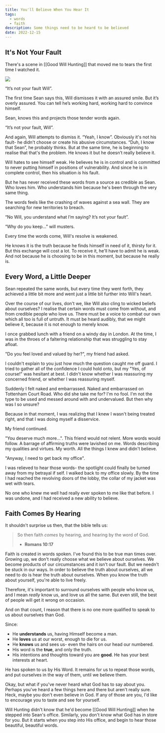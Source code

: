 ```yaml
---
title: You'll Believe When You Hear It
tags:
  - words
  - faith
description: Some things need to be heard to be believed
date: 2022-12-15
---
```


## It's Not Your Fault

There's a scene in [[Good Will Hunting]] that moved me to tears the first time I watched it.

![](https://www.youtube.com/watch?v=ZQht2yOX9Js)

“It’s not your fault Will”.

The first time Sean says this, Will dismisses it with an assured smile. But it’s overly assured. You can tell he’s working hard, working hard to convince himself.

Sean, knows this and projects those tender words again.

“It’s not your fault, Will”.

And again, Will attempts to dismiss it. “Yeah, I know”. Obviously it's not his fault- he didn't choose or create his abusive circumstances. “Duh, I know that Sean”, he probably thinks. But at the same time, he is beginning to realise that that's the problem. He knows it but he doesn’t really believe it.

Will hates to see himself weak. He believes he is in control and is committed to never putting himself in positions of vulnerability. And since he is in complete control, then his situation _is_ his fault.

But he has never received these words from a source as credible as Sean. Who loves him. Who understands him because he's been through the very same thing.

The words feels like the crashing of waves against a sea wall. They are searching for new territories to breach.

“No Will, you understand what I’m saying? It’s not your fault”.

“Why do you keep…” will musters.

Every time the words come, Will's resolve is weakened.

He knows it is the truth because he finds himself in need of it, thirsty for it. But this exchange will cost a lot. To receive it, he'll have to admit he is weak. And not because he is choosing to be in this moment, but because he really is.

## Every Word, a Little Deeper

Sean repeated the same words, but every time they went forth, they achieved a little bit more and went just a little bit further into Will's heart.

Over the course of our lives, don't we, like Will also cling to wicked beliefs about ourselves? I realise that certain words must come from without, and from credible people who love us. There must be a voice to combat our own which all too is full of untruth. It must be heard audibly, that we might believe it, because it is not enough to merely know.

I once grabbed lunch with a friend on a windy day in London. At the time, I was in the throes of a faltering relationship that was struggling to stay afloat.

"Do you feel loved and valued by her?", my friend had asked.

I couldn't explain to you just how much the question caught me off guard. I tried to gather all of the confidence I could hold onto, but my "Yes, of course!" was hesitant at best. I didn't know whether I was reassuring my concerned friend, or whether I was reassuring myself.

Suddenly I felt naked and embarrassed. Naked and embarrassed on Tottenham Court Road. Who did she take me for? I'm no fool. I'm not the type to be used and messed around with and undervalued. But then why was I so unsure?

Because in that moment, I was realizing that I knew I wasn't being treated right, and that I was doing myself a disservice.

My friend continued.

"You deserve much more...". This friend would not relent. More words would follow. A barrage of affirming truths were lavished on me. Words describing my qualities and virtues. My worth. All the things I knew and didn't believe.

"Anyway, I need to get back my office".

I was relieved to hear those words- the spotlight could finally be turned away from my betrayal if self. I walked back to my office slowly. By the time I had reached the revolving doors of the lobby, the collar of my jacket was wet with tears.

No one who knew me well had really ever spoken to me like that before. I was undone, and I had received a new ability to believe.

## Faith Comes By Hearing

It shouldn't surprise us then, that the bible tells us:

> So then faith _comes_ by hearing, and hearing by the word of God.
>
> - **Romans 10:17**

Faith is created in words spoken. I've found this to be true man times over. Growing up, we don't really choose what we believe about ourselves. We become products of our circumstances and it isn't our fault. But we needn't be stuck in our ways. In order to believe the truth about ourselves, all we need to do is hear the truth about ourselves. When you know the truth about yourself, you're able to live freely.

Therefore, it's important to surround ourselves with people who know us, and I mean _really_ know us, and love us all the same. But even still, the best of people will get it wrong on occasion.

And on that count, I reason that there is no one more qualified to speak to us about ourselves than God.

Since:

- He **understands** us, having Himself become a man.
- He **loves** us at our worst, enough to die for us.
- He **knows** us and sees us- even the hairs on our head our numbered.
- His word is the **true**, and only the truth.
- His intentions and thoughts toward you are **good**. He has your best interests at heart.

He has spoken to us by His Word. It remains for us to repeat those words, and put ourselves in the way of them, until we believe them.

Okay, but what if you've never heard what God has to say about you. Perhaps you've heard a few things here and there but aren't really sure. Heck, maybe you don't even believe in God. If any of those are you, I'd like to encourage you to taste and see for yourself.

Will Hunting didn't know that he'd become [[Good Will Hunting]] when he stepped into Sean's office. Similarly, you don't know what God has in store for you. But it starts when you step into His office, and begin to hear those beautiful, beautiful words.

